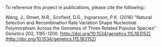 To reference this project in publications, please cite the following::

Wang, J., Street, N.R., Scofield, D.G., Ingvarsson, P.K. (2016) "Natural Selection and Recombination Rate Variation Shape Nucleotide Polymorphism Across the Genomes of Three Related Populus Species" *Genetics* 202, 1185-1200. [http://doi.org/10.1534/genetics.115.183152](http://doi.org/10.1534/genetics.115.183152)
